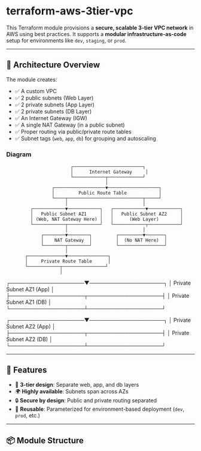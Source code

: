 # terraform-aws-3tier-vpc

This Terraform module provisions a **secure, scalable 3-tier VPC network** in AWS using best practices. It supports a **modular infrastructure-as-code** setup for environments like `dev`, `staging`, or `prod`.

---

## 📐 Architecture Overview

The module creates:

- ✅ A custom VPC
- ✅ 2 public subnets (Web Layer)
- ✅ 2 private subnets (App Layer)
- ✅ 2 private subnets (DB Layer)
- ✅ An Internet Gateway (IGW)
- ✅ A single NAT Gateway (in a public subnet)
- ✅ Proper routing via public/private route tables
- ✅ Subnet tags (`web`, `app`, `db`) for grouping and autoscaling

### Diagram

                            ┌──────────────────────────┐
                            │      Internet Gateway     │
                            └────────────┬─────────────┘
                                         │
                     ┌───────────────────▼───────────────────┐
                     │         Public Route Table            │
                     └────┬────────────────────────────┬─────┘
                          │                            │
             ┌────────────▼────────────┐   ┌────────────▼────────────┐
             │   Public Subnet AZ1     │   │   Public Subnet AZ2     │
             │ (Web, NAT Gateway Here) │   │      (Web Layer)        │
             └────────────┬────────────┘   └────────────┬────────────┘
                          │                            │
                 ┌────────▼────────┐         ┌─────────▼───────┐
                 │    NAT Gateway  │         │  (No NAT Here)  │
                 └────────┬────────┘         └─────────────────┘
                          │
           ┌──────────────▼───────────────┐
           │     Private Route Table      │
           └────────────┬────────────────┘
                        │
   ┌────────────────────▼────────────────────┐
   │         Private Subnet AZ1 (App)        │
   ├────────────────────┬────────────────────┤
   │         Private Subnet AZ1 (DB)         │
   └────────────────────┴────────────────────┘

   ┌────────────────────▼────────────────────┐
   │         Private Subnet AZ2 (App)        │
   ├────────────────────┬────────────────────┤
   │         Private Subnet AZ2 (DB)         │
   └────────────────────┴────────────────────┘

---

## 🚀 Features

- 🧱 **3-tier design**: Separate web, app, and db layers
- 🌍 **Highly available**: Subnets span across AZs
- 🔒 **Secure by design**: Public and private routing separated
- 🔁 **Reusable**: Parameterized for environment-based deployment (`dev`, `prod`, etc.)

---

## 📦 Module Structure


